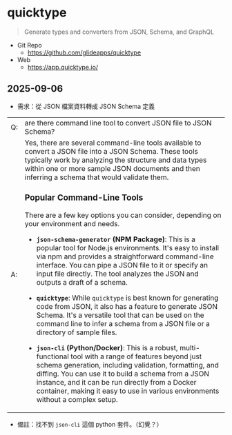 # quicktype

> Generate types and converters from JSON, Schema, and GraphQL

- Git Repo
  - https://github.com/glideapps/quicktype
- Web
  - https://app.quicktype.io/

## 2025-09-06

- 需求：從 JSON 檔案資料轉成 JSON Schema 定義

<table><tr><td>Q:</td><td>
<!-- add your Prompt bellow-->
are there command line tool to convert JSON file to JSON Schema?
</td></tr><tr><td>A:</td><td>
<!-- add Chatbot Response bellow-->
Yes, there are several command-line tools available to convert a JSON file into a JSON Schema. These tools typically work by analyzing the structure and data types within one or more sample JSON documents and then inferring a schema that would validate them.

### Popular Command-Line Tools

There are a few key options you can consider, depending on your environment and needs.

* **`json-schema-generator` (NPM Package)**: This is a popular tool for Node.js environments. It's easy to install via npm and provides a straightforward command-line interface. You can pipe a JSON file to it or specify an input file directly. The tool analyzes the JSON and outputs a draft of a schema. 

* **`quicktype`**: While `quicktype` is best known for generating code from JSON, it also has a feature to generate JSON Schema. It's a versatile tool that can be used on the command line to infer a schema from a JSON file or a directory of sample files.

* **`json-cli` (Python/Docker)**: This is a robust, multi-functional tool with a range of features beyond just schema generation, including validation, formatting, and diffing. You can use it to build a schema from a JSON instance, and it can be run directly from a Docker container, making it easy to use in various environments without a complex setup.
</td></tr></table>

- 備註：找不到 `json-cli` 這個 python 套件。（幻覺？）

